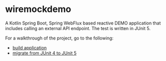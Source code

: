 # wiremockdemo

A Kotlin Spring Boot, Spring WebFlux based reactive DEMO application that includes calling an external API endpoint. The test is written in JUnit 5.

For a walkthrough of the project, go to the following: 
* [build application](https://medium.com/@billydharmawan/part-i-how-to-unit-test-your-kotlin-springboot-webflux-webclient-that-is-calling-external-api-714ccaa186c)
* [migrate from JUnit 4 to JUnit 5](https://medium.com/@billydharmawan/how-to-use-wiremock-with-junit-5-in-kotlin-spring-boot-application-5f7c38ad8565)
